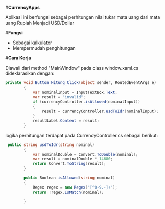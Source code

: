 
#**CurrencyApps**

Aplikasi ini berfungsi sebagai perhitungan nilai tukar mata uang dari mata uang Rupiah Menjadi USD/Dollar

#**Fungsi**

- Sebagai kalkulator
- Mempermudah penghitungan

#**Cara Kerja**

Diawali dari method "MainWindow" pada class window.xaml.cs dideklarasikan dengan:

```csharp
private void Button_Hitung_Click(object sender, RoutedEventArgs e)
        {
            var nominalInput = InputTextBox.Text;
            var result = "invalid";
            if (currencyController.isAllowed(nominalInput))
            {
                result = currencyController.usdToIdr(nominalInput);
            }
            resultLabel.Content = result;
        }
```

logika perhitungan terdapat pada CurrencyController.cs sebagai berikut:
```csharp
 public string usdToIdr(string nominal)
        {
            var nominalDouble = Convert.ToDouble(nominal);
            var result = nominalDouble * 14680;
            return Convert.ToString(result);
        }

        public Boolean isAllowed(string nominal)
        {
            Regex regex = new Regex("[^0-9.-]+");
            return !regex.IsMatch(nominal);

        }
```

